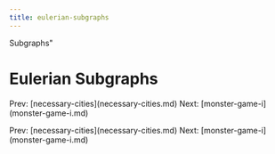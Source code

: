 ```yaml
---
title: eulerian-subgraphs
---
```


Subgraphs\"

# Eulerian Subgraphs

Prev: \[necessary-cities](necessary-cities.md)
Next: \[monster-game-i](monster-game-i.md)

Prev: \[necessary-cities](necessary-cities.md)
Next: \[monster-game-i](monster-game-i.md)
